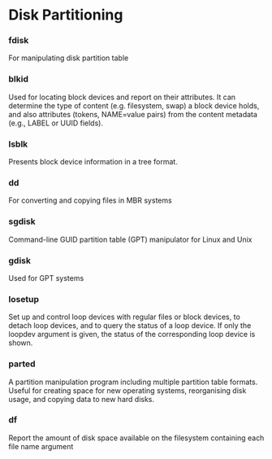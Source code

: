 # Disk Partitioning
 
### fdisk
For manipulating disk partition table

### blkid
Used for locating block devices and report on their attributes. It can determine the type of content (e.g. filesystem, swap) a block device holds, and also attributes (tokens, NAME=value pairs) from the content metadata (e.g., LABEL or UUID fields).

### lsblk
Presents block device information in a tree format.

### dd
For converting and copying files in MBR systems

### sgdisk
Command-line GUID partition table (GPT) manipulator for Linux and Unix

### gdisk
Used for GPT systems

### losetup
Set up and control loop devices with regular files or block devices, to detach loop devices, and to query the status of a loop device. If only the loopdev argument is given, the status of the corresponding loop device is shown.

### parted
A partition manipulation program including multiple partition table formats. Useful for creating space for new operating systems, reorganising disk usage, and copying data to new hard disks.

### df
Report the amount of disk space available on the filesystem containing each file name argument
